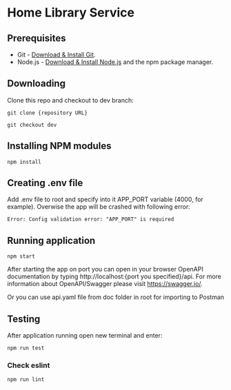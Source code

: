 # Home Library Service

## Prerequisites

- Git - [Download & Install Git](https://git-scm.com/downloads).
- Node.js - [Download & Install Node.js](https://nodejs.org/en/download/) and the npm package manager.

## Downloading

Clone this repo and checkout to dev branch:

```
git clone {repository URL}
```

```
git checkout dev
```

## Installing NPM modules

```
npm install
```

## Creating .env file

Add .env file to root and specify into it APP_PORT variable (4000, for example). Overwise the app will be crashed with following error:

```Error: Config validation error: "APP_PORT" is required```

## Running application

```
npm start
```

After starting the app on port you can open in your browser OpenAPI documentation by typing http://localhost:{port you specified}/api.
For more information about OpenAPI/Swagger please visit https://swagger.io/.

Or you can use api.yaml file from doc folder in root for importing to Postman

## Testing

After application running open new terminal and enter:

```
npm run test
```

### Check eslint

```
npm run lint
```
